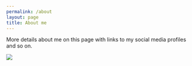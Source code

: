 ```yaml
---
permalink: /about
layout: page
title: About me
---
```


More details about me on this page with links to my social media profiles and so on.

![](https://www.jorgesanz.net/assets/imgs/me/jsanz_small4.png)
